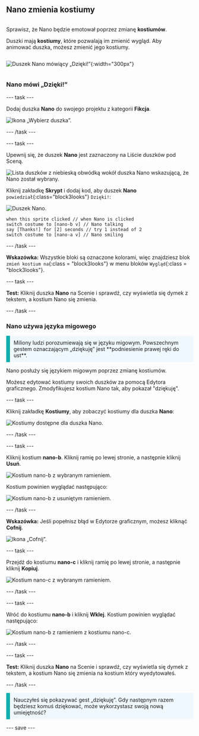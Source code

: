 ## Nano zmienia kostiumy

<div style="display: flex; flex-wrap: wrap">
<div style="flex-basis: 200px; flex-grow: 1; margin-right: 15px;">

Sprawisz, że Nano będzie emotował poprzez zmianę **kostiumów**.

Duszki mają **kostiumy**, które pozwalają im zmienić wygląd. Aby animować duszka, możesz zmienić jego kostiumy.

</div>
<div>

![Duszek Nano mówiący „Dzięki!”](images/nano-step-2.png){:width="300px"}

</div>
</div>

### Nano mówi „Dzięki!”

--- task ---

Dodaj duszka **Nano** do swojego projektu z kategorii **Fikcja**.

![Ikona „Wybierz duszka”.](images/choose-sprite-menu.png)

--- /task ---

--- task ---

Upewnij się, że duszek **Nano** jest zaznaczony na Liście duszków pod Sceną.

![Lista duszków z niebieską obwódką wokół duszka Nano wskazującą, że Nano został wybrany.](images/nano-selected.png)


Kliknij zakładkę **Skrypt** i dodaj kod, aby duszek **Nano** `powiedział`{:class="block3looks"} `Dzięki!`:

![Duszek Nano.](images/nano-sprite.png)

```blocks3
when this sprite clicked // when Nano is clicked
switch costume to [nano-b v] // Nano talking
say [Thanks!] for [2] seconds // try 1 instead of 2
switch costume to [nano-a v] // Nano smiling
```
--- /task ---

**Wskazówka:** Wszystkie bloki są oznaczone kolorami, więc znajdziesz blok `zmień kostium na`{:class = "block3looks"} w menu bloków `Wygląd`{:class = "block3looks"}.

--- task ---

**Test:** Kliknij duszka **Nano** na Scenie i sprawdź, czy wyświetla się dymek z tekstem, a kostium Nano się zmienia.

--- /task ---

### Nano używa języka migowego

<p style="border-left: solid; border-width:10px; border-color: #0faeb0; background-color: aliceblue; padding: 10px;">Miliony ludzi porozumiewają się w języku migowym. Powszechnym gestem oznaczającym „dziękuję” jest **podniesienie prawej ręki do ust**. 
</p>

Nano posłuży się językiem migowym poprzez zmianę kostiumów.

Możesz edytować kostiumy swoich duszków za pomocą Edytora graficznego. Zmodyfikujesz kostium Nano tak, aby pokazał "dziękuję".

--- task ---

Kliknij zakładkę **Kostiumy**, aby zobaczyć kostiumy dla duszka **Nano**:

![Kostiumy dostępne dla duszka Nano.](images/nano-costumes.png)

--- /task ---

--- task ---

Kliknij kostium **nano-b**. Kliknij ramię po lewej stronie, a następnie kliknij **Usuń**.

![Kostium nano-b z wybranym ramieniem.](images/nano-arm-selected.png)

Kostium powinien wyglądać następująco:

![Kostium nano-b z usuniętym ramieniem.](images/nano-arm-deleted.png)

--- /task ---

**Wskazówka:** Jeśli popełnisz błąd w Edytorze graficznym, możesz kliknąć **Cofnij**.

![Ikona „Cofnij”.](images/nano-undo.png)

--- task ---

Przejdź do kostiumu **nano-c** i kliknij ramię po lewej stronie, a następnie kliknij **Kopiuj**.

![Kostium nano-c z wybranym ramieniem.](images/nano-c-arm-selected.png)

--- /task ---

--- task ---

Wróć do kostiumu **nano-b** i kliknij **Wklej**. Kostium powinien wyglądać następująco:

![Kostium nano-b z ramieniem z kostiumu nano-c.](images/nano-b-new-arm.png)

--- /task ---

--- task ---

**Test:** Kliknij duszka **Nano** na Scenie i sprawdź, czy wyświetla się dymek z tekstem, a kostium Nano się zmienia na kostium który wyedytowałeś.

--- /task ---

<p style="border-left: solid; border-width:10px; border-color: #0faeb0; background-color: aliceblue; padding: 10px;">Nauczyłeś się pokazywać gest „dziękuję”. Gdy następnym razem będziesz komuś dziękować, może wykorzystasz swoją nową umiejętność?
</p>

--- save ---
